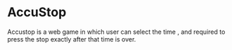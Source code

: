 # AccuStop
Accustop is a web game in which user can select the time , and required to press the stop exactly after that time is over. 
